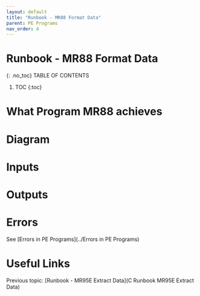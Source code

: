 ```yaml
---
layout: default
title: "Runbook - MR88 Format Data"
parent: PE Programs
nav_order: 4
---
```


# Runbook - MR88 Format Data
{: .no_toc}
TABLE OF CONTENTS 
1. TOC
{:toc}  


# What Program MR88 achieves



# Diagram



# Inputs




# Outputs



# Errors
See [Errors in PE Programs](../Errors in PE Programs)
  
  
# Useful Links
Previous topic: [Runbook - MR95E Extract Data](C Runbook MR95E Extract Data)  

